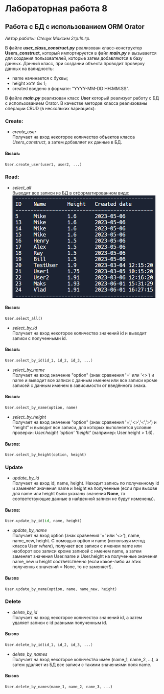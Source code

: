# __Лабораторная работа 8__

## __Работа с БД с использованием ORM Orator__

_Автор работы: Стецук Максим 2гр.1п.гр._

В файле __*user_class_construct.py*__ реализован класс-конструктор __Users_construct__, который импортируется в файл __*main.py*__ и вызывается для создания пользователей, которые затем добавляются в базу данных. Данный класс, при создании объекта проводит проверку данных на валидность:
- name начинается с буквы;
- height хотя бы 1;
- created введено в формате: "YYYY-MM-DD HH:MM:SS".

В файле __*main.py*__ реализован класс __User__ который реализует работу с БД с использованием Orator. В качестве методов класса реализованы операции CRUD (в нескольких вариациях):

### Create:
- *create_user*  
Получает на вход некоторое количество объектов класса *Users_construct*, а затем добавляет их данные в БД.  
#### Вызов:
```python
User.create_user(user1, user2, ...)
```

### Read:
- *select_all*  
Выводит все записи из БД в отформатированном виде:  
![Alt text](Example.png)
#### Вызов:
```python
User.select_all()
```
- *select_by_id*  
Получает на вход некоторое количество значений id и выводит записи с полученными id.  
#### Вызов:
```python
User.select_by_id(id_1, id_2, id_3, ...)
```
- *select_by_name*  
Получает на вход значение "option" (знак сравнения '=' или '<>') и name и выводит все записи с данным именем или все записи кроме записей с данным именем в зависимости от введённого знака.  
#### Вызов:
```python
User.select_by_name(option, name)
```
- *select_by_height*  
Получает на вход значение "option" (знак сравнения '=','<>','<','>') и "height" и выводит все записи, для которых выполняется условие проверки: _User.height 'option' 'height'_ (например: User.height > 1.6).
#### Вызов:
```python
User.select_by_height(option, height)
```

### Update
- *update_by_id*  
Получает на вход id, name, height. Находит запись по полученному id и заменяет значения name и height на полученные (если при вызове для name или height были указаны значения __None__, то соответствующие данные в найденной записи не будут изменены).
#### Вызов:
```python
User.update_by_id(id, name, height)
```
- *update_by_name*  
Получает на вход option (знак сравнения '=' или '<>'), name, name_new, height. С помощью option и name (используя метод класса User *where*), получает все записи с именем name или наоборот все записи кроме записей с именем name, а затем заменяет значения User.name и User.height на полученные значения name_new и height соответственно (если какое-либо из этих полученных значений = None, то не заменяет!).
#### Вызов
```python
User.update_by_name(option, name, name_new, height)
```

### Delete
- *delete_by_id*  
Получает на вход некоторое количество значений id, а затем удаляет записи с id равными полученным id.
#### Вызов
```python
User.delete_by_id(id_1, id_2, id_3, ...)
```
- *delete_by_names*  
Получает на вход некоторое количество имён (name_1, name_2, ...), а затем удаляет из БД все записи с такими значениями поля name.
#### Вызов
```python
User.delete_by_names(name_1, name_2, name_3, ...)
```